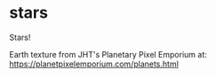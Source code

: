 # stars
Stars!

Earth texture from JHT's Planetary Pixel Emporium at: https://planetpixelemporium.com/planets.html
